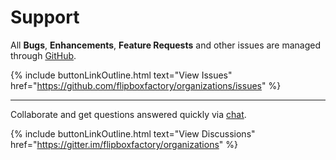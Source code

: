 # Support

All **Bugs**, **Enhancements**, **Feature Requests** and other issues are managed through [GitHub](https://github.com/flipboxfactory/organizations/issues).

{% include buttonLinkOutline.html text="View Issues" href="https://github.com/flipboxfactory/organizations/issues" %}

***

Collaborate and get questions answered quickly via [chat](https://gitter.im/flipboxfactory/organizations).

{% include buttonLinkOutline.html text="View Discussions" href="https://gitter.im/flipboxfactory/organizations" %}